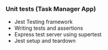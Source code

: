 ### Unit tests (Task Manager App)

- Jest Testing framework
- Writing tests and assertions
- Express test server using supertest
- Jest setup and teardown